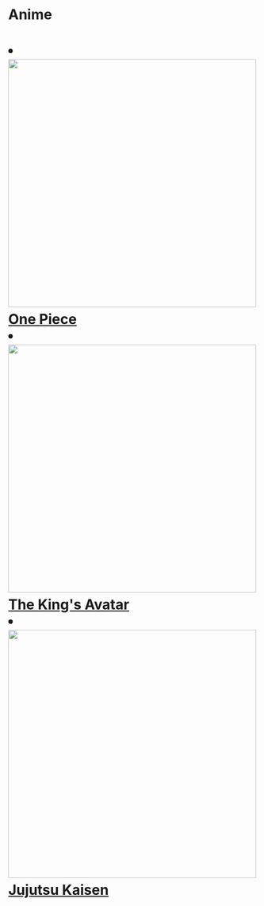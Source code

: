 <!DOCTYPE html>
<html lang="en">
<head>
    <title>Zhen's Current Anime List</title>
</head>
<body>
    <h1><strong>Anime</strong><h1>
    <li><a href="https://www.imdb.com/title/tt0388629/"><img src="https://m.media-amazon.com/images/M/MV5BODcwNWE3OTMtMDc3MS00NDFjLWE1OTAtNDU3NjgxODMxY2UyXkEyXkFqcGdeQXVyNTAyODkwOQ@@._V1_FMjpg_UX1000_.jpg"style="width:500px;height:auto;">One Piece</a></li>
    <li><a href="https://www.imdb.com/title/tt6859260/?ref_=fn_al_tt_2"><img src="https://m.media-amazon.com/images/M/MV5BZjIyMjE5ZDYtMTQxNC00NTEzLTgwYzYtMmM0NDg3OWFlYWM5XkEyXkFqcGdeQXVyNjMxNzQ2NTQ@._V1_.jpg"style="width:500px;height:auto;">The King's Avatar</a></li>
    <li><a href="https://www.imdb.com/title/tt12343534/?ref_=nv_sr_srsg_0_tt_2_nm_6_q_Juju"><img src="https://m.media-amazon.com/images/M/MV5BMTMwMDM4N2EtOTJiYy00OTQ0LThlZDYtYWUwOWFlY2IxZGVjXkEyXkFqcGdeQXVyNjAwNDUxODI@._V1_.jpg"style="width:500px;height:auto;">Jujutsu Kaisen</a></li>
</body>
</html>
